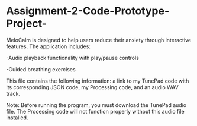 # Assignment-2-Code-Prototype-Project-
MeloCalm is designed to help users reduce their anxiety through interactive features. The application includes:

-Audio playback functionality with play/pause controls

-Guided breathing exercises

This file contains the following information: a link to my TunePad code with its corresponding JSON code, my Processing code, and an audio WAV track.

Note: Before running the program, you must download the TunePad audio file. The Processing code will not function properly without this audio file installed.
